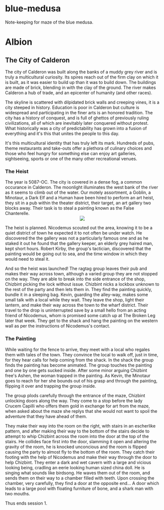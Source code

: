 # blue-medusa
Note-keeping for maze of the blue medusa.
<h1>Albion</h1>
<h2>The City of Calderon</h2>
The city of Calderon was built along the banks of a muddy grey river and is truly a multicultural curiosity. Its spires reach out of the firm clay on which it is built, as it was easier to build up than it was to build down.
The buildings are made of brick, blending in with the clay of the ground. The river makes Calderon a hub of trade, and an epicenter of humanity (and other races).

The skyline is scattered with dilpidated brick walls and creeping vines, it is a city steeped in history. Education is poor in Calderon but culture is widespread and participating in the finer arts is an honored tradition. The city has a history of conquest, and is full of ghettos of previously ruling civilizations, all of which are inevitably later conquered without protest. What historically was a city of predictability has grown into a fusion of everything and it's this that unites the people to this day.

It's this multicultural identity that has truly left its mark. Hundreds of pubs, theme restaurants and take-outs offer a plethora of culinary choices and those who feel hungry for something else can enjoy art galleries, sightseeing, sports or one of the many other recreational venues.

<h3>The Heist</h3>
The year is 5087-OC. The city is covered in a dense fog, a common occurance in Calderon. The moonlight illuminates the west bank of the river as it seems to climb out of the water.  Our motely assortment, a Goblin, a Minotaur, a Dark Elf and a Human have been hired to perform an art heist, they sit in a pub within the theater district, their target, an art gallery two blocks away. Their task is to steal a painting known as the False Chanterelle.

<center><img src="https://a248.e.akamai.net/secure.meetupstatic.com/photos/event/9/e/a/8/600_453580616.jpeg"></center>

The heist is planned. Nicodemus scouted out the area, knowing it to be a quiet district of town he expected it to not often be under watch. He discovered the the gallery was not a particularly famous one and as he staked it out he found that the gallery keeper, an elderly grey haired man, kept short hours. Robert Kirby, the group's tactician, discovered that the painting would be going out to sea, and the time window in which they would need to steal it.

And so the heist was launched! The ragtag group leaves their pub and makes their way across town, although a varied group they are not stopped on the way. They are able to break into the side entrance of the shop, Chizbint picking the lock without issue. Chizbint nicks a lockbox unknown to the rest of the party and then lets them in. They find the painting quickly, bundle it in a sleeping bag. Kevin, guarding the alley-way, makes some small talk with a local while they wait. They leave the shop, light their lantern, and make their way across the town to the wharf district. Their travel to the drop is uninterrupted save by a small hello from an acting friend of Nicodemus, whom is promised some catch up at The Broken Leg later that week. They get to the shack and hang the painting on the western wall as per the instructions of Nicodemus's contact. 

<h3>The Painting</h3>

While waiting for the fence to arrive, they meet with a local who regales them with tales of the town. They convince the local to walk off, just in time, for they hear calls for help coming from the shack. In the shack the group finds the painting has become animated. The group touches the painting and one by one gets sucked inside. After some minor arguing Chizbint free's Ashen, the woman trapped in the painting. As Kevin, the Minotaur goes to reach for her she bounds out of his grasp and through the painting, flipping it over and trapping the group inside.

The group plods carefully through the entrance of the maze, Chizbint unlocking doors along the way. They come to a stop before the lady Crucem Capilli who offers them gold in exchange for art from the maze, when asked about the maze she replys that she would not want to spoil the adventure that they have ahead of them.

They make their way into the room on the right, with stairs in an escherlike pattern, and after making their way to the bottom of the stairs decide to attempt to whip Chizbint across the room into the door at the top of the stairs. He collides face first into the door, slamming it open and altering the gravity of the room, he is knocked unconcious and the room is flipped causing the party to almost fly to the bottom of the room. They catch their footing with the help of Nicodemus and make their way through the door to help Chizbint. They enter a dark and wet cavern with a large and vicious looking being, cradling an eerie looking human sized china doll. He is singing what sounds like birdsong. He waves them out of the room, and sends them on their way to a chamber filled with teeth. Upon crossing the chamber, very carefully, they find a door at the opposite end... A door which leads to a large pool with floating furniture of bone, and a shark man with two mouths.

Thus ends session 1.
